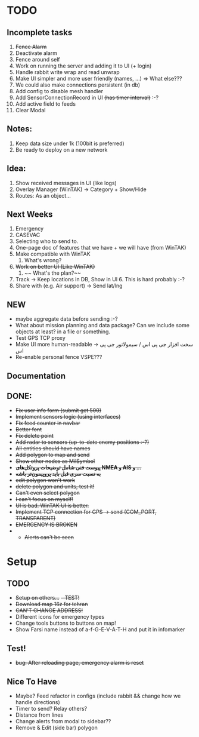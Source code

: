 # TODO

## Incomplete tasks
1. ~~Fence Alarm~~
2. Deactivate alarm
3. Fence around self
5. Work on running the server and adding it to UI (+ login)
8. Handle rabbit write wrap and read unwrap
9. Make UI simpler and more user friendly (names, ...) => What else???
10. We could also make connections persistent (in db)
11. Add config to disable mesh handler
12. Add SensorConnectionRecord in UI ~~(has timer interval)~~ :-?
13. Add active field to feeds
14. Clear Modal 

## Notes:
1. Keep data size under 1k (100bit is preferred)
2. Be ready to deploy on a new network

## Idea:
1. Show received messages in UI (like logs)
3. Overlay Manager (WinTAK) -> Category + Show/Hide
4. Routes: As an object...

## Next Weeks
1. Emergency
2. CASEVAC
3. Selecting who to send to.
4. One-page doc of features that we have + we will have (from WinTAK) 
5. Make compatible with WinTAK
   1. What's wrong?
2. ~~Work on better UI (Like WinTAK)~~
   1. ~~ What's the plan?~~
6. Track -> Keep locations in DB, Show in UI
   6. This is hard probably :-?
8. Share with (e.g. Air support) -> Send lat/lng

## NEW

- maybe aggregate data before sending :-?
- What about mission planning and data package? Can we include some objects at least? in a file or something.
- Test GPS TCP proxy
- Make UI more human-readable -> سخت افزار جی پی اس / سیمولاتور جی پی اس
- Re-enable personal fence
  VSPE???



## Documentation

## DONE:
- ~~Fix user info form (submit get 500)~~
- ~~Implement sensors logic (using interfaces)~~
- ~~Fix feed counter in navbar~~
- ~~Better font~~
- ~~Fix delete point~~
- ~~Add radar to sensors (up-to-date enemy positions :-?)~~
- ~~All entities should have names~~
- ~~Add polygon to map and send~~
- ~~Show other nodes as MilSymbol~~
- ~~**پیوست فنی شامل توضیحات پروتکل‌های NMEA و AIS و ...**~~
- ~~**به نسبت سری قبل باید پروپیمون‌تر باشه**~~
- ~~edit polygon won't work~~
- ~~delete polygon and units, test it!~~
- ~~Can't even select polygon~~
- ~~I can't focus on myself!~~
- ~~UI is bad. WinTAK UI is better.~~
- ~~Implement TCP connection for GPS -> send (COM_PORT, TRANSPARENT)~~
- ~~EMERGENCY IS BROKEN~~
- - ~~Alerts can't be seen~~

# Setup
## TODO
- ~~Setup on others...~~
  ~~- TEST!~~
- ~~Download map 16z for tehran~~
- ~~CAN'T CHANGE ADDRESS!~~
- Different icons for emergency types
- Change tools buttons to buttons on map!
- Show Farsi name instead of a-f-G-E-V-A-T-H and put it in infomarker



## Test!
- ~~bug: After reloading page, emergency alarm is reset~~

## Nice To Have
- Maybe? Feed refactor in configs (include rabbit && change how we handle directions)
- Timer to send? Relay others?
- Distance from lines
- Change alerts from modal to sidebar??
- Remove & Edit (side bar) polygon